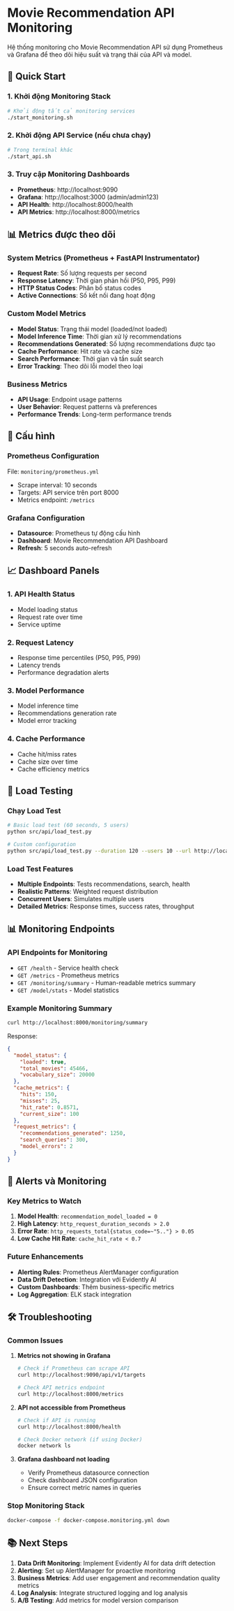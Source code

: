 # Movie Recommendation API Monitoring

Hệ thống monitoring cho Movie Recommendation API sử dụng Prometheus và Grafana để theo dõi hiệu suất và trạng thái của API và model.

## 🚀 Quick Start

### 1. Khởi động Monitoring Stack

```bash
# Khởi động tất cả monitoring services
./start_monitoring.sh
```

### 2. Khởi động API Service (nếu chưa chạy)

```bash
# Trong terminal khác
./start_api.sh
```

### 3. Truy cập Monitoring Dashboards

- **Prometheus**: http://localhost:9090
- **Grafana**: http://localhost:3000 (admin/admin123)
- **API Health**: http://localhost:8000/health
- **API Metrics**: http://localhost:8000/metrics

## 📊 Metrics được theo dõi

### System Metrics (Prometheus + FastAPI Instrumentator)
- **Request Rate**: Số lượng requests per second
- **Response Latency**: Thời gian phản hồi (P50, P95, P99)
- **HTTP Status Codes**: Phân bố status codes
- **Active Connections**: Số kết nối đang hoạt động

### Custom Model Metrics
- **Model Status**: Trạng thái model (loaded/not loaded)
- **Model Inference Time**: Thời gian xử lý recommendations
- **Recommendations Generated**: Số lượng recommendations được tạo
- **Cache Performance**: Hit rate và cache size
- **Search Performance**: Thời gian và tần suất search
- **Error Tracking**: Theo dõi lỗi model theo loại

### Business Metrics
- **API Usage**: Endpoint usage patterns
- **User Behavior**: Request patterns và preferences
- **Performance Trends**: Long-term performance trends

## 🔧 Cấu hình

### Prometheus Configuration
File: `monitoring/prometheus.yml`
- Scrape interval: 10 seconds
- Targets: API service trên port 8000
- Metrics endpoint: `/metrics`

### Grafana Configuration
- **Datasource**: Prometheus tự động cấu hình
- **Dashboard**: Movie Recommendation API Dashboard
- **Refresh**: 5 seconds auto-refresh

## 📈 Dashboard Panels

### 1. API Health Status
- Model loading status
- Request rate over time
- Service uptime

### 2. Request Latency
- Response time percentiles (P50, P95, P99)
- Latency trends
- Performance degradation alerts

### 3. Model Performance
- Model inference time
- Recommendations generation rate
- Model error tracking

### 4. Cache Performance
- Cache hit/miss rates
- Cache size over time
- Cache efficiency metrics

## 🧪 Load Testing

### Chạy Load Test
```bash
# Basic load test (60 seconds, 5 users)
python src/api/load_test.py

# Custom configuration
python src/api/load_test.py --duration 120 --users 10 --url http://localhost:8000
```

### Load Test Features
- **Multiple Endpoints**: Tests recommendations, search, health
- **Realistic Patterns**: Weighted request distribution
- **Concurrent Users**: Simulates multiple users
- **Detailed Metrics**: Response times, success rates, throughput

## 📊 Monitoring Endpoints

### API Endpoints for Monitoring
- `GET /health` - Service health check
- `GET /metrics` - Prometheus metrics
- `GET /monitoring/summary` - Human-readable metrics summary
- `GET /model/stats` - Model statistics

### Example Monitoring Summary
```bash
curl http://localhost:8000/monitoring/summary
```

Response:
```json
{
  "model_status": {
    "loaded": true,
    "total_movies": 45466,
    "vocabulary_size": 20000
  },
  "cache_metrics": {
    "hits": 150,
    "misses": 25,
    "hit_rate": 0.8571,
    "current_size": 100
  },
  "request_metrics": {
    "recommendations_generated": 1250,
    "search_queries": 300,
    "model_errors": 2
  }
}
```

## 🚨 Alerts và Monitoring

### Key Metrics to Watch
1. **Model Health**: `recommendation_model_loaded = 0`
2. **High Latency**: `http_request_duration_seconds > 2.0`
3. **Error Rate**: `http_requests_total{status_code=~"5.."} > 0.05`
4. **Low Cache Hit Rate**: `cache_hit_rate < 0.7`

### Future Enhancements
- **Alerting Rules**: Prometheus AlertManager configuration
- **Data Drift Detection**: Integration với Evidently AI
- **Custom Dashboards**: Thêm business-specific metrics
- **Log Aggregation**: ELK stack integration

## 🛠️ Troubleshooting

### Common Issues

1. **Metrics not showing in Grafana**
   ```bash
   # Check if Prometheus can scrape API
   curl http://localhost:9090/api/v1/targets
   
   # Check API metrics endpoint
   curl http://localhost:8000/metrics
   ```

2. **API not accessible from Prometheus**
   ```bash
   # Check if API is running
   curl http://localhost:8000/health
   
   # Check Docker network (if using Docker)
   docker network ls
   ```

3. **Grafana dashboard not loading**
   - Verify Prometheus datasource connection
   - Check dashboard JSON configuration
   - Ensure correct metric names in queries

### Stop Monitoring Stack
```bash
docker-compose -f docker-compose.monitoring.yml down
```

## 📚 Next Steps

1. **Data Drift Monitoring**: Implement Evidently AI for data drift detection
2. **Alerting**: Set up AlertManager for proactive monitoring
3. **Business Metrics**: Add user engagement and recommendation quality metrics
4. **Log Analysis**: Integrate structured logging and log analysis
5. **A/B Testing**: Add metrics for model version comparison
